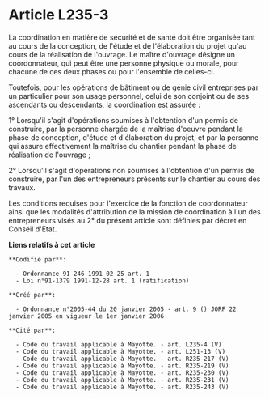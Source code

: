 # Article L235-3

La coordination en matière de sécurité et de santé doit être organisée tant au cours de la conception, de l'étude et de
l'élaboration du projet qu'au cours de la réalisation de l'ouvrage. Le maître d'ouvrage désigne un coordonnateur, qui peut
être une personne physique ou morale, pour chacune de ces deux phases ou pour l'ensemble de celles-ci.

Toutefois, pour les opérations de bâtiment ou de génie civil entreprises par un particulier pour son usage personnel, celui
de son conjoint ou de ses ascendants ou descendants, la coordination est assurée :

1° Lorsqu'il s'agit d'opérations soumises à l'obtention d'un permis de construire, par la personne chargée de la maîtrise
d'oeuvre pendant la phase de conception, d'étude et d'élaboration du projet, et par la personne qui assure effectivement la
maîtrise du chantier pendant la phase de réalisation de l'ouvrage ;

2° Lorsqu'il s'agit d'opérations non soumises à l'obtention d'un permis de construire, par l'un des entrepreneurs présents
sur le chantier au cours des travaux.

Les conditions requises pour l'exercice de la fonction de coordonnateur ainsi que les modalités d'attribution de la mission
de coordination à l'un des entrepreneurs visés au 2° du présent article sont définies par décret en Conseil d'Etat.

**Liens relatifs à cet article**

	**Codifié par**:

	  - Ordonnance 91-246 1991-02-25 art. 1
	  - Loi n°91-1379 1991-12-28 art. 1 (ratification)

	**Créé par**:

	  - Ordonnance n°2005-44 du 20 janvier 2005 - art. 9 () JORF 22 janvier 2005 en vigueur le 1er janvier 2006

	**Cité par**:

	  - Code du travail applicable à Mayotte. - art. L235-4 (V)
	  - Code du travail applicable à Mayotte. - art. L251-13 (V)
	  - Code du travail applicable à Mayotte. - art. R235-217 (V)
	  - Code du travail applicable à Mayotte. - art. R235-219 (V)
	  - Code du travail applicable à Mayotte. - art. R235-230 (V)
	  - Code du travail applicable à Mayotte. - art. R235-231 (V)
	  - Code du travail applicable à Mayotte. - art. R235-243 (V)
